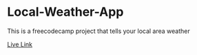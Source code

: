 # Local-Weather-App
This is a freecodecamp project that tells your local area weather

[Live Link][1]

[1]: https://pbiswas101.github.io/Local-Weather-App/
